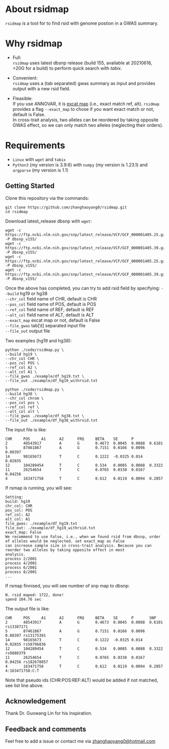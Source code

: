 
# About rsidmap
`rsidmap` is a tool for to find rsid with genome postion in a GWAS summary.

# Why rsidmap
- Full:  
`rsidmap` uses latest dbsnp release (build 155, available at 20210616, >20G for a build) to perform quick search with 
*tabix*.

- Convenient:  
`rsidmap` uses a (tab separated) gwas summary as input and provides output with a new rsid field. 

- Fleasible:  
If you use ANNOVAR, it is [excat map](https://annovar.openbioinformatics.org/en/latest/articles/dbSNP/) (i.e., exact match 
ref, alt). 
`rsidmap` provides a flag `--exact_map` to chose if you want exact match or not, default is False.  
In cross-trait analysis, two alleles can be reordered by taking opposite GWAS effect, so we can only match two alleles (neglecting their orders).

# Requirements
- `Linux` with `wget` and `tabix`
- `Python3` (my version is 3.9.6) with `numpy` (my version is 1.23.1) and `argparse` (my version is 1.1)


## Getting Started
Clone this repository via the commands:
```  
git clone https://github.com/zhanghaoyang0/rsidmap.git
cd rsidmap
```

Download latest_release dbsnp with `wget`:
```
wget -c https://ftp.ncbi.nlm.nih.gov/snp/latest_release/VCF/GCF_000001405.25.gz -P dbsnp_v155/
wget -c https://ftp.ncbi.nlm.nih.gov/snp/latest_release/VCF/GCF_000001405.39.gz -P dbsnp_v155/
wget -c https://ftp.ncbi.nlm.nih.gov/snp/latest_release/VCF/GCF_000001405.25.gz.tbi -P dbsnp_v155/
wget -c https://ftp.ncbi.nlm.nih.gov/snp/latest_release/VCF/GCF_000001405.39.gz.tbi -P dbsnp_v155/
```

Once the above has completed, you can try to add rsid field by specifying: 
`--build` hg19 or hg38  
`--chr_col` field name of CHR, default is CHR   
`--pos_col` field name of POS, default is POS  
`--ref_col` field name of REF, default is REF  
`--alt_col` field name of ALT, default is ALT  
`--exact_map` excat map or not, default is False  
`--file_gwas` tab[\t] separated input file  
`--file_out` output file  

Two examples (hg19 and hg38):

```
python ./code/rsidmap.py \
--build hg19 \
--chr_col CHR \
--pos_col POS \
--ref_col A2 \
--alt_col A1 \
--file_gwas ./example/df_hg19.txt \
--file_out ./example/df_hg19_withrsid.txt

python ./code/rsidmap.py \
--build hg38 \
--chr_col chrom \
--pos_col pos \
--ref_col ref \
--alt_col alt \
--file_gwas ./example/df_hg38.txt \
--file_out ./example/df_hg38_withrsid.txt
```

The input file is like:
```
CHR     POS     A1      A2      FRQ     BETA    SE      P
2       48543917        A       G       0.4673  0.0045  0.0088  0.6101
5       87461867        A       G       0.7151  0.0166  0.0096  0.08397
14      98165673        T       C       0.1222  -0.0325 0.014   0.02035
12      104289454       T       C       0.534   0.0085  0.0088  0.3322
11      26254654        T       C       0.0765  0.0338  0.0167  0.04256
4       163471758       T       C       0.612   0.0119  0.0094  0.2057
```

If rsmap is running, you will see:
```
Setting:
build: hg19
chr_col: CHR
pos_col: POS
ref_col: A2
alt_col: A1
file_gwas: ./example/df_hg19.txt
file_out: ./example/df_hg19_withrsid.txt
exact_map: False
We recommend to use False, i.e., when we found rsid from dbsnp, order of alleles would be neglected. set exact_map as False 
can increase sample size in cross-trait analysis. Because you can reorder two alleles by taking opposite effect in most 
analysis.
process 2/2001
process 4/2001
process 6/2001
process 8/2001
...
```

If rsmap finnised, you will see number of snp map to dbsnp:
```
N. rsid maped: 1722, done!
spend 104.76 sec
```

The output file is like:
```
CHR     POS     A1      A2      FRQ     BETA    SE      P       SNP
2       48543917        A       G       0.4673  0.0045  0.0088  0.6101  rs13387171
5       87461867        A       G       0.7151  0.0166  0.0096  0.08397 rs13175391
14      98165673        T       C       0.1222  -0.0325 0.014   0.02035 rs58796836
12      104289454       T       C       0.534   0.0085  0.0088  0.3322  rs9888379
11      26254654        T       C       0.0765  0.0338  0.0167  0.04256 rs182678857
4       163471758       T       C       0.612   0.0119  0.0094  0.2057  4:163471758:C:T
```
Note that pseudo ids (CHR:POS:REF:ALT) would be added if not matched, see list line above.

## Acknowledgement
Thank Dr. Guowang Lin for his inspiration.

## Feedback and comments
Feel free to add a issue or contact me via zhanghaoyang0@hotmail.com